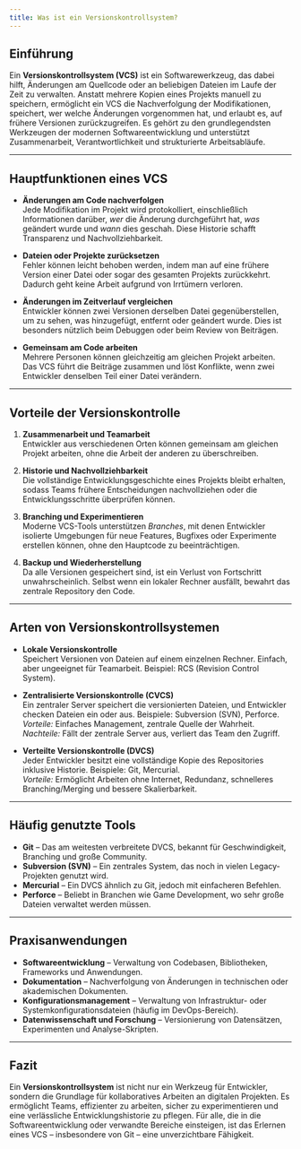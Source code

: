 ```yaml
---
title: Was ist ein Versionskontrollsystem?
---
```

## Einführung

Ein **Versionskontrollsystem (VCS)** ist ein Softwarewerkzeug, das dabei hilft, Änderungen am Quellcode oder an beliebigen Dateien im Laufe der Zeit zu verwalten. Anstatt mehrere Kopien eines Projekts manuell zu speichern, ermöglicht ein VCS die Nachverfolgung der Modifikationen, speichert, wer welche Änderungen vorgenommen hat, und erlaubt es, auf frühere Versionen zurückzugreifen. Es gehört zu den grundlegendsten Werkzeugen der modernen Softwareentwicklung und unterstützt Zusammenarbeit, Verantwortlichkeit und strukturierte Arbeitsabläufe.

---

## Hauptfunktionen eines VCS

- **Änderungen am Code nachverfolgen**  
  Jede Modifikation im Projekt wird protokolliert, einschließlich Informationen darüber, *wer* die Änderung durchgeführt hat, *was* geändert wurde und *wann* dies geschah. Diese Historie schafft Transparenz und Nachvollziehbarkeit.

- **Dateien oder Projekte zurücksetzen**  
  Fehler können leicht behoben werden, indem man auf eine frühere Version einer Datei oder sogar des gesamten Projekts zurückkehrt. Dadurch geht keine Arbeit aufgrund von Irrtümern verloren.

- **Änderungen im Zeitverlauf vergleichen**  
  Entwickler können zwei Versionen derselben Datei gegenüberstellen, um zu sehen, was hinzugefügt, entfernt oder geändert wurde. Dies ist besonders nützlich beim Debuggen oder beim Review von Beiträgen.

- **Gemeinsam am Code arbeiten**  
  Mehrere Personen können gleichzeitig am gleichen Projekt arbeiten. Das VCS führt die Beiträge zusammen und löst Konflikte, wenn zwei Entwickler denselben Teil einer Datei verändern.

---

## Vorteile der Versionskontrolle

1. **Zusammenarbeit und Teamarbeit**  
   Entwickler aus verschiedenen Orten können gemeinsam am gleichen Projekt arbeiten, ohne die Arbeit der anderen zu überschreiben.

2. **Historie und Nachvollziehbarkeit**  
   Die vollständige Entwicklungsgeschichte eines Projekts bleibt erhalten, sodass Teams frühere Entscheidungen nachvollziehen oder die Entwicklungsschritte überprüfen können.

3. **Branching und Experimentieren**  
   Moderne VCS-Tools unterstützen *Branches*, mit denen Entwickler isolierte Umgebungen für neue Features, Bugfixes oder Experimente erstellen können, ohne den Hauptcode zu beeinträchtigen.

4. **Backup und Wiederherstellung**  
   Da alle Versionen gespeichert sind, ist ein Verlust von Fortschritt unwahrscheinlich. Selbst wenn ein lokaler Rechner ausfällt, bewahrt das zentrale Repository den Code.

---

## Arten von Versionskontrollsystemen

- **Lokale Versionskontrolle**  
  Speichert Versionen von Dateien auf einem einzelnen Rechner. Einfach, aber ungeeignet für Teamarbeit. Beispiel: RCS (Revision Control System).

- **Zentralisierte Versionskontrolle (CVCS)**  
  Ein zentraler Server speichert die versionierten Dateien, und Entwickler checken Dateien ein oder aus. Beispiele: Subversion (SVN), Perforce.  
  *Vorteile:* Einfaches Management, zentrale Quelle der Wahrheit.  
  *Nachteile:* Fällt der zentrale Server aus, verliert das Team den Zugriff.

- **Verteilte Versionskontrolle (DVCS)**  
  Jeder Entwickler besitzt eine vollständige Kopie des Repositories inklusive Historie. Beispiele: Git, Mercurial.  
  *Vorteile:* Ermöglicht Arbeiten ohne Internet, Redundanz, schnelleres Branching/Merging und bessere Skalierbarkeit.

---

## Häufig genutzte Tools

- **Git** – Das am weitesten verbreitete DVCS, bekannt für Geschwindigkeit, Branching und große Community.  
- **Subversion (SVN)** – Ein zentrales System, das noch in vielen Legacy-Projekten genutzt wird.  
- **Mercurial** – Ein DVCS ähnlich zu Git, jedoch mit einfacheren Befehlen.  
- **Perforce** – Beliebt in Branchen wie Game Development, wo sehr große Dateien verwaltet werden müssen.

---

## Praxisanwendungen

- **Softwareentwicklung** – Verwaltung von Codebasen, Bibliotheken, Frameworks und Anwendungen.  
- **Dokumentation** – Nachverfolgung von Änderungen in technischen oder akademischen Dokumenten.  
- **Konfigurationsmanagement** – Verwaltung von Infrastruktur- oder Systemkonfigurationsdateien (häufig im DevOps-Bereich).  
- **Datenwissenschaft und Forschung** – Versionierung von Datensätzen, Experimenten und Analyse-Skripten.

---

## Fazit

Ein **Versionskontrollsystem** ist nicht nur ein Werkzeug für Entwickler, sondern die Grundlage für kollaboratives Arbeiten an digitalen Projekten. Es ermöglicht Teams, effizienter zu arbeiten, sicher zu experimentieren und eine verlässliche Entwicklungshistorie zu pflegen. Für alle, die in die Softwareentwicklung oder verwandte Bereiche einsteigen, ist das Erlernen eines VCS – insbesondere von Git – eine unverzichtbare Fähigkeit.
